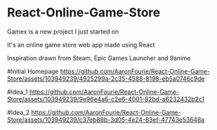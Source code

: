 # React-Online-Game-Store

Gamex is a new project I just started on

It's an online game store web app made using React

Inspiration drawn from Steam, Epic Games Launcher and 9anime


#Initial Homepage
https://github.com/AaronFourie/React-Online-Game-Store/assets/103949239/4925299a-2c35-4588-8198-eb5a0746c9de

#Idea_1
https://github.com/AaronFourie/React-Online-Game-Store/assets/103949239/9e96e4a6-c2e6-4001-82bd-a6232432b2c1

#Idea_2
https://github.com/AaronFourie/React-Online-Game-Store/assets/103949239/c37eb88b-3d05-4e24-83ef-47743e53648a
